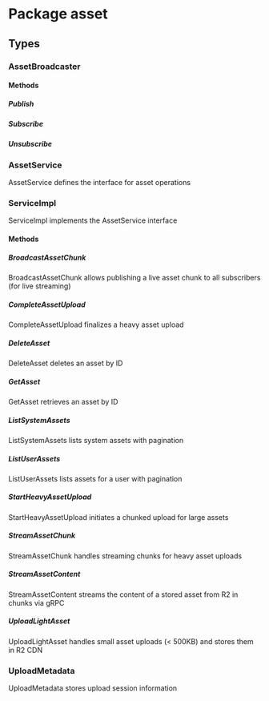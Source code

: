 # Package asset

## Types

### AssetBroadcaster

#### Methods

##### Publish

##### Subscribe

##### Unsubscribe

### AssetService

AssetService defines the interface for asset operations

### ServiceImpl

ServiceImpl implements the AssetService interface

#### Methods

##### BroadcastAssetChunk

BroadcastAssetChunk allows publishing a live asset chunk to all subscribers (for live streaming)

##### CompleteAssetUpload

CompleteAssetUpload finalizes a heavy asset upload

##### DeleteAsset

DeleteAsset deletes an asset by ID

##### GetAsset

GetAsset retrieves an asset by ID

##### ListSystemAssets

ListSystemAssets lists system assets with pagination

##### ListUserAssets

ListUserAssets lists assets for a user with pagination

##### StartHeavyAssetUpload

StartHeavyAssetUpload initiates a chunked upload for large assets

##### StreamAssetChunk

StreamAssetChunk handles streaming chunks for heavy asset uploads

##### StreamAssetContent

StreamAssetContent streams the content of a stored asset from R2 in chunks via gRPC

##### UploadLightAsset

UploadLightAsset handles small asset uploads (< 500KB) and stores them in R2 CDN

### UploadMetadata

UploadMetadata stores upload session information
